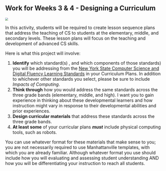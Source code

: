## Work for Weeks 3 & 4 - Designing a Curriculum

<img src="https://images.unsplash.com/photo-1618385418700-35dc948cdeec?q=80&w=2070&auto=format&fit=crop&ixlib=rb-4.0.3&ixid=M3wxMjA3fDB8MHxwaG90by1wYWdlfHx8fGVufDB8fHx8fA%3D%3D" style="zoom:57%;" />

In this activity, students will be required to create lesson sequence plans that address the teaching of CS to students at the elementary, middle, and secondary levels. These lesson plans will focus on the teaching and development of advanced CS skills.  

Here is what this project will involve:

1. **Identify** which standard(s) , and which components of those standards) you will be addressing from the [New York State Computer Science and Digital Fluency Learning Standards](https://www.nysed.gov/curriculum-instruction/computer-science-and-digital-fluency-learning-standards) in your Curriculum Plans. In addition to whichever other standards you select, please be sure to include *Impacts of Computing*.
2. **Think through** how you would address the same standards across the three grade bands (elementary, middle, and high). I want you to gain experience in thinking about these developmental learners and how instruction might vary in response to their developmental abilities and prior experiences.
3. **Design curricular materials** that address these standards across the three grade bands. 
4. **At least some** of your curricular plans ***must*** include physical computing tools, such as robots.

You can use whatever format for these materials that make sense to you; you are not necessarily required to use Manhattanville templates, with which you are already familiar. Although whatever format you use should include how you will evaluating and assessing student understanding AND how you will be differentiating your instruction to reach all students.